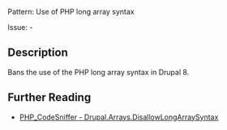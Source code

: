 Pattern: Use of PHP long array syntax

Issue: -

## Description

Bans the use of the PHP long array syntax in Drupal 8.

## Further Reading

* [PHP_CodeSniffer - Drupal.Arrays.DisallowLongArraySyntax](https://git.drupalcode.org/project/coder/-/tree/8.3.x/coder_sniffer/Drupal/Sniffs/Arrays/DisallowLongArraySyntaxSniff.php)